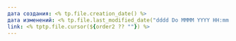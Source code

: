 ```yaml
---
дата создания: <% tp.file.creation_date() %>
дата изменений: <% tp.file.last_modified_date("dddd Do MMMM YYYY HH:mm:ss") %>
link: <% tptp.file.cursor(${order2 ?? ""}) %>
---
```



